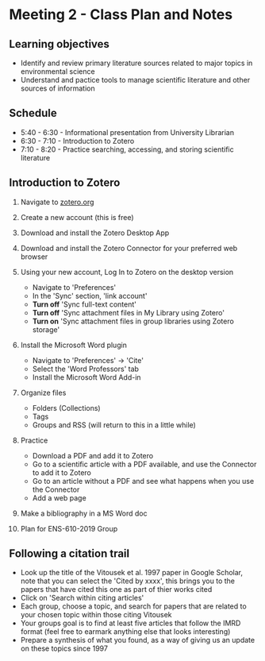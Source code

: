 # Meeting 2 - Class Plan and Notes

## Learning objectives

* Identify and review primary literature sources related to major topics in environmental science
* Understand and pactice tools to manage scientific literature and other sources of information

## Schedule

* 5:40 - 6:30 - Informational presentation from University Librarian
* 6:30 - 7:10 - Introduction to Zotero
* 7:10 - 8:20 - Practice searching, accessing, and storing scientific literature

## Introduction to Zotero

1. Navigate to [zotero.org](zotero.org)
2. Create a new account (this is free)
3. Download and install the Zotero Desktop App
4. Download and install the Zotero Connector for your preferred web browser
5. Using your new account, Log In to Zotero on the desktop version
	* Navigate to 'Preferences'
	* In the 'Sync' section, 'link account'
	* **Turn off** 'Sync full-text content'
	* **Turn off** 'Sync attachment files in My Library using Zotero'
	* **Turn on** 'Sync attachment files in group libraries using Zotero storage'
6. Install the Microsoft Word plugin
	* Navigate to 'Preferences' -> 'Cite'
	* Select the 'Word Professors' tab
	* Install the Microsoft Word Add-in

7. Organize files
	* Folders (Collections)
	* Tags
	* Groups and RSS (will return to this in a little while)
	
8. Practice
	* Download a PDF and add it to Zotero
	* Go to a scientific article with a PDF available, and use the Connector to add it to Zotero
	* Go to an article without a PDF and see what happens when you use the Connector
	* Add a web page

9. Make a bibliography in a MS Word doc

10. Plan for ENS-610-2019 Group

## Following a citation trail

  - Look up the title of the Vitousek et al. 1997 paper in Google Scholar, note that you can select the 'Cited by xxxx', this brings you to the papers that have cited this one as part of thier works cited
  - Click on 'Search within citing articles'
  - Each group, choose a topic, and search for papers that are related to your chosen topic within those citing Vitousek
  - Your groups goal is to find at least five articles that follow the IMRD format (feel free to earmark anything else that looks interesting)
  - Prepare a synthesis of what you found, as a way of giving us an update on these topics since 1997

